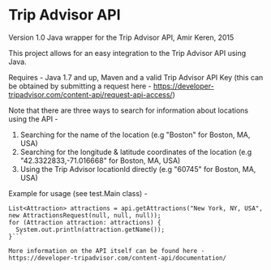 # Trip Advisor API
Version 1.0
Java wrapper for the Trip Advisor API, Amir Keren, 2015

This project allows for an easy integration to the Trip Advisor API using Java.

Requires - Java 1.7 and up, Maven and a valid Trip Advisor API Key
(this can be obtained by submitting a request here - https://developer-tripadvisor.com/content-api/request-api-access/)

Note that there are three ways to search for information about locations using the API -

1. Searching for the name of the location (e.g "Boston" for Boston, MA, USA)
2. Searching for the longitude & latitude coordinates of the location (e.g "42.3322833,-71.016668"  for Boston, MA, USA)                                                                             
3. Using the Trip Advisor locationId directly (e.g "60745" for Boston, MA, USA)

Example for usage (see test.Main class) - 

```TripAdvisorLocationAPI api = new TripAdvisorLocationAPI("<Trip Advisor API Key>");
List<Attraction> attractions = api.getAttractions("New York, NY, USA", new AttractionsRequest(null, null, null));
for (Attraction attraction: attractions) {
  System.out.println(attraction.getName());
}```

More information on the API itself can be found here - https://developer-tripadvisor.com/content-api/documentation/
